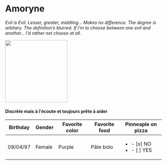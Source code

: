 
# Amoryne 

*Evil is Evil. Lesser, greater, middling… Makes no difference. The degree is arbitary. The definition’s blurred. If I’m to choose between one evil and another… I’d rather not choose at all.*


<img src="https://media-exp1.licdn.com/dms/image/C5603AQEDmUs3n6hdig/profile-displayphoto-shrink_800_800/0/1591164218251?e=1649289600&v=beta&t=UK6zvRj1rah1CNRjTxafUhjJRZEigQtIBq-j0vvTY1w" width="200" height="200">

#### Discrète mais à l'écoute et toujours prête à aider

| Birthday  | Gender   | Favorite color  | Favorite food  | Pinneaple on pizza  |
|:---------:|----------|-----------------|----------------|---------------------|
| 09/04/97  |  Female  |    Purple       |     Pâte bolo  | <ul><li>- [x] NO</li><li>- [ ] YES</li></ul> | 



